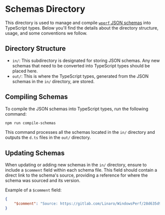# Schemas Directory

This directory is used to manage and compile [`wperf` JSON schemas](https://gitlab.com/Linaro/WindowsPerf/windowsperf/-/tree/main/wperf-scripts/tests/schemas) into TypeScript types. Below you'll find the details about the directory structure, usage, and some conventions we follow.

## Directory Structure

-   `in/`: This subdirectory is designated for storing JSON schemas. Any new schemas that need to be converted into TypeScript types should be placed here.
-   `out/`: This is where the TypeScript types, generated from the JSON schemas in the `in/` directory, are stored.

## Compiling Schemas

To compile the JSON schemas into TypeScript types, run the following command:

```sh
npm run compile-schemas
```

This command processes all the schemas located in the `in/` directory and outputs the `d.ts` files in the `out/` directory.

## Updating Schemas

When updating or adding new schemas in the `in/` directory, ensure to include a `$comment` field within each schema file. This field should contain a direct link to the schema's source, providing a reference for where the schema was sourced and its version.

Example of a `$comment` field:

```json
{
    "$comment": "Source: https://gitlab.com/Linaro/WindowsPerf/28d635d9a1/schemas/wperf.sample.schema"
}
```

